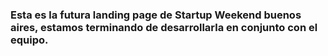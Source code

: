 <h3>
  Esta es la futura landing page de Startup Weekend buenos aires, estamos terminando de desarrollarla en conjunto con el equipo.
</h3>
